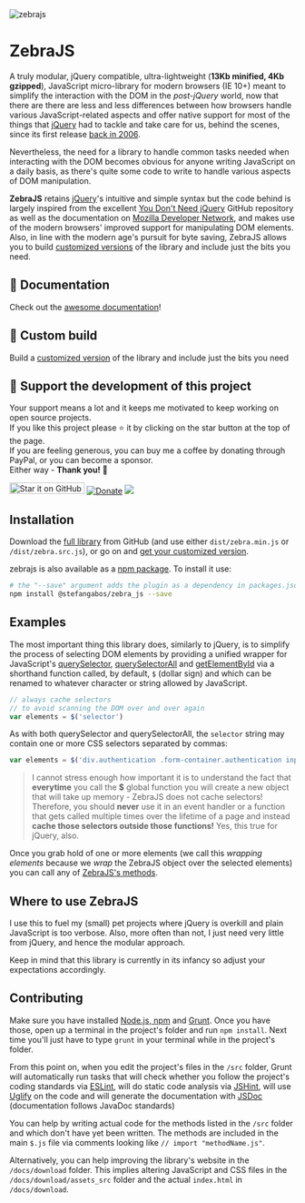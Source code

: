 <img src="https://github.com/stefangabos/zebrajs/blob/master/docs/images/logo.png" alt="zebrajs">

# ZebraJS

A truly modular, jQuery compatible, ultra-lightweight (**13Kb minified, 4Kb gzipped**), JavaScript micro-library for modern browsers (IE 10+) meant to simplify the interaction with the DOM in the *post-jQuery* world, now that there are there are less and less differences between how browsers handle various JavaScript-related aspects and offer native support for most of the things that [jQuery](http://jquery.com/) had to tackle and take care for us, behind the scenes, since its first release [back in 2006](https://en.wikipedia.org/wiki/JQuery).

Nevertheless, the need for a library to handle common tasks needed when interacting with the DOM becomes obvious for anyone writing JavaScript on a daily basis, as there's quite some code to write to handle various aspects of DOM manipulation.

**ZebraJS** retains [jQuery](http://jquery.com/)'s intuitive and simple syntax but the code behind is largely inspired from the excellent [You Don't Need jQuery](https://github.com/oneuijs/You-Dont-Need-jQuery) GitHub repository as well as the documentation on [Mozilla Developer Network](https://developer.mozilla.org/en-US/docs/Web), and makes use of the modern browsers' improved support for manipulating DOM elements. Also, in line with the modern age's pursuit for byte saving, ZebraJS allows you to build [customized versions](https://stefangabos.github.io/zebrajs/download/) of the library and include just the bits you need.

## :notebook_with_decorative_cover: Documentation

Check out the [awesome documentation](https://stefangabos.github.io/Zebra_cURL/Zebra_cURL/Zebra_cURL.html)!

## :floppy_disk: Custom build

Build a [customized version](https://stefangabos.github.io/zebrajs/download/) of the library and include just the bits you need

## 🎂 Support the development of this project

Your support means a lot and it keeps me motivated to keep working on open source projects.<br>
If you like this project please ⭐ it by clicking on the star button at the top of the page.<br>
If you are feeling generous, you can buy me a coffee by donating through PayPal, or you can become a sponsor.<br>
Either way - **Thank you!** 🎉

[<img src="https://img.shields.io/github/stars/stefangabos/zebrajs?color=green&label=star%20it%20on%20GitHub" width="132" height="20" alt="Star it on GitHub">](https://github.com/stefangabos/zebrajs) [![Donate](https://img.shields.io/badge/Donate-PayPal-green.svg)](https://www.paypal.com/cgi-bin/webscr?cmd=_s-xclick&hosted_button_id=9563UHJR67EVE) [<img src="https://img.shields.io/badge/-Sponsor-fafbfc?logo=GitHub%20Sponsors">](https://github.com/sponsors/stefangabos)

## Installation

Download the [full library](https://github.com/stefangabos/zebrajs/archive/master.zip) from GitHub (and use either `dist/zebra.min.js` or `/dist/zebra.src.js`), or go on and [get your customized version](https://stefangabos.github.io/zebrajs/download/).

zebrajs is also available as a [npm package](https://www.npmjs.com/package/@stefangabos/zebra_js). To install it use:

```bash
# the "--save" argument adds the plugin as a dependency in packages.json
npm install @stefangabos/zebra_js --save
```

## Examples

The most important thing this library does, similarly to jQuery, is to simplify the process of selecting DOM elements by providing a unified wrapper for JavaScript's [querySelector](https://developer.mozilla.org/en-US/docs/Web/API/Document/querySelector), [querySelectorAll](https://developer.mozilla.org/en-US/docs/Web/API/Document/querySelectorAll) and [getElementById](https://developer.mozilla.org/en-US/docs/Web/API/Document/getElementById) via a shorthand function called, by default, `$` (dollar sign) and which can be renamed to whatever character or string allowed by JavaScript.

```javascript
// always cache selectors
// to avoid scanning the DOM over and over again
var elements = $('selector')
```

As with both querySelector and querySelectorAll, the `selector` string may contain one or more CSS selectors separated by commas:

```javascript
var elements = $('div.authentication .form-container.authentication input[type=text]');
```

> I cannot stress enough how important it is to understand the fact that **everytime** you call the **$** global function you will create a new object that will take up memory - ZebraJS does not cache selectors! Therefore, you should **never** use it in an event handler or a function that gets called multiple times over the lifetime of a page and instead **cache those selectors outside those functions!** Yes, this true for jQuery, also.

Once you grab hold of one or more elements (we call this *wrapping elements* because we *wrap* the ZebraJS object over the selected elements) you can call any of [ZebraJS's methods](https://stefangabos.github.io/zebrajs/index.html).

## Where to use ZebraJS

I use this to fuel my (small) pet projects where jQuery is overkill and plain JavaScript is too verbose. Also, more often than not, I just need very little from jQuery, and hence the modular approach.

Keep in mind that this library is currently in its infancy so adjust your expectations accordingly.

## Contributing

Make sure you have installed [Node.js, npm](https://docs.npmjs.com/getting-started/installing-node) and [Grunt](http://gruntjs.com/). Once you have those, open up a terminal in the project's folder and run `npm install`. Next time you'll just have to type `grunt` in your terminal while in the project's folder.

From this point on, when you edit the project's files in the `/src` folder, Grunt will automatically run tasks that will check whether you follow the project's coding standards via [ESLint](http://eslint.org/docs/about/), will do static code analysis via [JSHint](http://jshint.com/about/), will use [Uglify](https://github.com/mishoo/UglifyJS) on the code and will generate the documentation with [JSDoc](https://github.com/jsdoc3/jsdoc) (documentation follows JavaDoc standards)

You can help by writing actual code for the methods listed in the `/src` folder and which don't have yet been written. The methods are included in the main `$.js` file via comments looking like `// import "methodName.js"`.

Alternatively, you can help improving the library's website in the `/docs/download` folder. This implies altering JavaScript and CSS files in the `/docs/download/assets_src` folder and the actual `index.html` in `/docs/download`.
